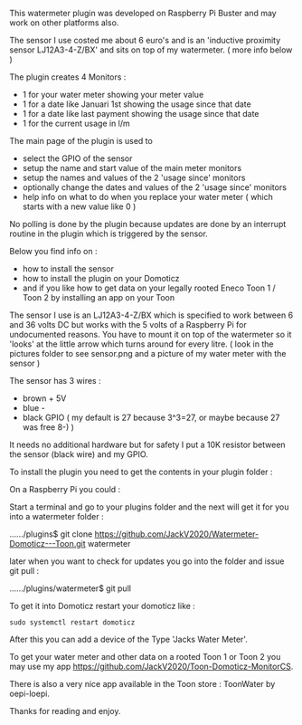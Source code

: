 This watermeter plugin was developed on Raspberry Pi Buster and may work on other platforms also.

The sensor I use costed me about 6 euro's and is an 'inductive proximity sensor LJ12A3-4-Z/BX' and sits on top of my watermeter. ( more info below )

The plugin creates 4 Monitors :

 - 1 for your water meter showing your meter value
 - 1 for a date like Januari 1st showing the usage since that date
 - 1 for a date like last payment showing the usage since that date
 - 1 for the current usage in l/m

The main page of the plugin is used to

 - select the GPIO of the sensor
 - setup the name and start value of the main meter monitors
 - setup the names and values of the 2 'usage since' monitors
 - optionally change the dates and values of the 2 'usage since' monitors
 - help info on what to do when you replace your water meter ( which starts with a new value like 0 )

No polling is done by the plugin because updates are done by an interrupt routine in the plugin which is triggered by the sensor.

Below you find info on :

 - how to install the sensor
 - how to install the plugin on your Domoticz
 - and if you like how to get data on your legally rooted Eneco Toon 1 / Toon 2 by installing an app on your Toon

The sensor I use is an LJ12A3-4-Z/BX which is specified to work between 6 and 36 volts DC but works with the 5 volts of a Raspberry Pi for undocumented reasons. 
You have to mount it on top of the watermeter so it 'looks' at the little arrow which turns around for every litre.
( look in the pictures folder to see sensor.png and a picture of my water meter with the sensor )

The sensor has 3 wires :

 - brown + 5V
 - blue  - 
 - black GPIO ( my default is 27 because 3^3=27, or maybe because 27 was free 8-) )

It needs no additional hardware but for safety I put a 10K resistor between the sensor (black wire) and my GPIO.

To install the plugin you need to get the contents in your plugin folder :

On a Raspberry Pi you could :

Start a terminal and go to your plugins folder and the next will get it for you into a watermeter folder : 

 ....../plugins$ git clone https://github.com/JackV2020/Watermeter-Domoticz---Toon.git watermeter

later when you want to check for updates you go into the folder and issue git pull :

 ....../plugins/watermeter$ git pull

To get it into Domoticz restart your domoticz like :

    sudo systemctl restart domoticz

After this you can add a device of the Type 'Jacks Water Meter'.

To get your water meter and other data on a rooted Toon 1 or Toon 2 you may use my app https://github.com/JackV2020/Toon-Domoticz-MonitorCS. 

There is also a very nice app available in the Toon store : ToonWater by oepi-loepi.

Thanks for reading and enjoy.

